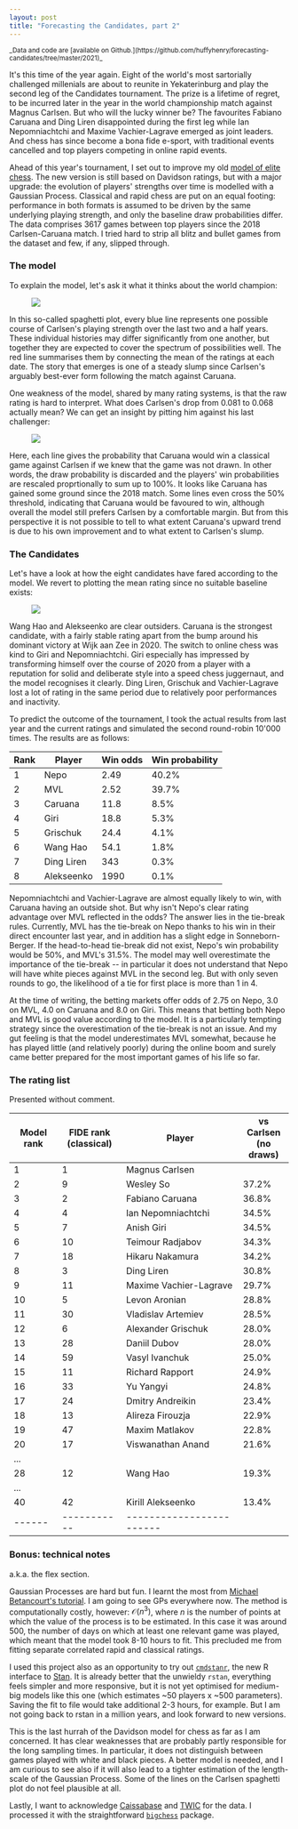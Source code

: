 ```yaml
---
layout: post
title: "Forecasting the Candidates, part 2"
---
```

<small>
_Data and code are [available on Github.](https://github.com/huffyhenry/forecasting-candidates/tree/master/2021)_
</small>

It's this time of the year again. Eight of the world's most 
sartorially challenged millenials are about to reunite in Yekaterinburg
and play the second leg of the Candidates tournament. The prize is a lifetime of regret, 
to be incurred later in the year in the world championship match against
Magnus Carlsen. But who will the lucky winner be? The favourites
Fabiano Caruana and Ding Liren disappointed during the first leg
while Ian Nepomniachtchi and Maxime Vachier-Lagrave
emerged as joint leaders. And chess has since become a bona fide
e-sport, with traditional events cancelled and top players competing 
in online rapid events.

Ahead of this year's tournament, I set out to improve my old
[model of elite chess](https://kwiatkowski.io/candidates). The new version 
is still based on Davidson ratings, but with a major upgrade:
the evolution of players' strengths over time is modelled with a Gaussian
Process. Classical and rapid chess are put on an equal footing: performance
in both formats is assumed to be driven by the same underlying playing strength,
and only the baseline draw probabilities differ. The data
comprises 3617 games between top players since the 2018 Carlsen-Caruana match. 
I tried hard to strip all blitz and bullet games from the dataset and 
few, if any, slipped through.

### The model
To explain the model, let's ask it what it thinks about the world champion:

<figure>
  <img src="../assets/figures/candidates2_carlsen.png">
</figure>

In this so-called spaghetti plot, every blue line represents one possible course of Carlsen's
playing strength over the last two and a half years. These individual 
histories may differ significantly from one another, but together they are
expected to cover the spectrum of possibilities well. 
The red line summarises them by connecting the mean of the ratings at each date. 
The story that emerges is one of a steady slump since Carlsen's arguably 
best-ever form following the match against Caruana.

One weakness of the model, shared by many rating systems, is that the
raw rating is hard to interpret. What does Carlsen's drop from 0.081 to 0.068
actually mean? We can get an insight by pitting him against his last
challenger:

<figure>
  <img src="../assets/figures/candidates2_caruanavscarlsen.png">
</figure>

Here, each line gives the probability that Caruana would win a classical
game against Carlsen if we knew that the game was not drawn. In other words,
the draw probability is discarded and the players' win probabilities are
rescaled proprtionally to sum up to 100%. It looks like
Caruana has gained some ground since the 2018 match. Some lines
even cross the 50% threshold, indicating that Caruana would be favoured to win,
although overall the model still prefers Carlsen by a comfortable margin.
But from this perspective it is not possible to tell to what extent Caruana's
upward trend is due to his own improvement and to what extent to Carlsen's slump.

### The Candidates
Let's have a look at how the eight candidates have fared according to the
model. We revert to plotting the mean rating since no suitable baseline exists:

<figure>
  <img src="../assets/figures/candidates2_candidates.png">
</figure>

Wang Hao and Alekseenko are clear outsiders. Caruana 
is the strongest candidate, with a fairly
stable rating apart from the bump around his dominant victory at Wijk aan Zee in 2020.
The switch to online chess was kind to Giri and Nepomniachtchi. 
Giri especially has impressed by transforming himself over the course of 2020 
from a player with a reputation for solid and deliberate style into a speed chess
juggernaut, and the model recognises it clearly. Ding Liren,
Grischuk and Vachier-Lagrave lost a lot of rating in the same period
due to relatively poor performances and inactivity.

To predict the outcome of the tournament, I took the actual results from
last year and the current ratings and simulated the second round-robin 
10'000 times. The results are as follows:

| Rank | Player     | Win odds | Win probability |
|------|------------|----------|-----------------|
|    1 | Nepo       |     2.49 | 40.2%    
|    2 | MVL        |     2.52 | 39.7%    
|    3 | Caruana    |    11.8  | 8.5%     
|    4 | Giri       |    18.8  | 5.3%     
|    5 | Grischuk   |    24.4  | 4.1%     
|    6 | Wang Hao   |    54.1  | 1.8%     
|    7 | Ding Liren |    343   | 0.3%     
|    8 | Alekseenko |    1990  | 0.1%  

Nepomniachtchi and Vachier-Lagrave are almost equally likely to win, with
Caruana having an outside shot. But why isn't Nepo's clear rating advantage
over MVL reflected in the odds? The answer lies in the tie-break rules.
Currently, MVL has the tie-break on Nepo thanks to his win in their direct
encounter last year, and in addition has a slight edge in Sonneborn-Berger.
If the head-to-head tie-break did not exist, Nepo's win probability 
would be 50%, and MVL's 31.5%. The model may well overestimate the
importance of the tie-break -- in particular it does not understand that 
Nepo will have white pieces against MVL in the second leg. But with only
seven rounds to go, the likelihood of a tie for first place is more than
1 in 4.

At the time of writing, the betting markets offer odds of 2.75 on Nepo, 
3.0 on MVL, 4.0 on Caruana and 8.0 on Giri. This means that betting both Nepo 
and MVL is good value according to the model. It is a particularly tempting strategy
since the overestimation of the tie-break is not an issue. And my gut feeling
is that the model underestimates MVL somewhat, because he has played little 
(and relatively poorly) during the online boom and surely came better
prepared for the most important games of his life so far.

### The rating list

Presented without comment.

| Model rank | FIDE rank <br> (classical) | Player | vs Carlsen <br> (no draws) |
|------|-----------|------------------------|-------------------|
|    1 |         1 | Magnus Carlsen         |            
|    2 |         9 | Wesley So              | 37.2%        
|    3 |         2 | Fabiano Caruana        | 36.8%        
|    4 |         4 | Ian Nepomniachtchi     | 34.5%
|    5 |         7 | Anish Giri             | 34.5%
|    6 |        10 | Teimour Radjabov       | 34.3%
|    7 |        18 | Hikaru Nakamura        | 34.2%
|    8 |         3 | Ding Liren             | 30.8%
|    9 |        11 | Maxime Vachier-Lagrave | 29.7%
|   10 |         5 | Levon Aronian          | 28.8%
|   11 |        30 | Vladislav Artemiev     | 28.5%
|   12 |         6 | Alexander Grischuk     | 28.0%
|   13 |        28 | Daniil Dubov           | 28.0%
|   14 |        59 | Vasyl Ivanchuk         | 25.0%
|   15 |        11 | Richard Rapport        | 24.9%
|   16 |        33 | Yu Yangyi              | 24.8%
|   17 |        24 | Dmitry Andreikin       | 23.4%
|   18 |        13 | Alireza Firouzja       | 22.9%
|   19 |        47 | Maxim Matlakov         | 22.8%
|   20 |        17 | Viswanathan Anand      | 21.6%
| ...  |           |                        |
|   28 |        12 | Wang Hao               | 19.3%
| ...  |           |                        | 
|   40 |        42 | Kirill Alekseenko      | 13.4%
|------|-----------|------------------------|


### Bonus: technical notes

a.k.a. the flex section.

Gaussian Processes are hard but fun. I learnt the most 
from [Michael Betancourt's tutorial](https://betanalpha.github.io/assets/case_studies/gaussian_processes.html).
I am going to see GPs everywhere now.
The method is computationally costly, however: $\mathcal{O}(n^3)$, where
$n$ is the number of points at which the value of the process is to be
estimated. In this case it was around 500, the number of days on which at 
least one relevant game was played, which meant that the model took 8-10 hours
to fit. This precluded me from fitting separate correlated rapid
and classical ratings.

I used this project also as an opportunity to try out 
[`cmdstanr`](https://github.com/stan-dev/cmdstanr/), the new R interface to 
[Stan](https://mc-stan.org/). It is already better that the unwieldy `rstan`,
everything feels simpler and more responsive, but it is not yet optimised for
medium-big models
like this one (which estimates ~50 players x ~500 parameters). Saving the fit 
to file would take additional 2-3 hours, for example. But I am not going back
to rstan in a million years, and look forward to new versions.

This is the last hurrah of the Davidson model for chess as far as
I am concerned. It has clear weaknesses that are probably partly responsible
for the long sampling times. In particular, it does not distinguish between
games played with white and black pieces. A better model is needed, and I am 
curious to see also if it will also lead to a tighter estimation of the 
length-scale of the Gaussian Process. Some of the lines on the Carlsen 
spaghetti plot do not feel plausible at all.

Lastly, I want to acknowledge [Caissabase](http://caissabase.co.uk/) 
and [TWIC](https://theweekinchess.com/) for the data. I processed
it with the straightforward 
[`bigchess`](https://cran.r-project.org/web/packages/bigchess/index.html)
package.